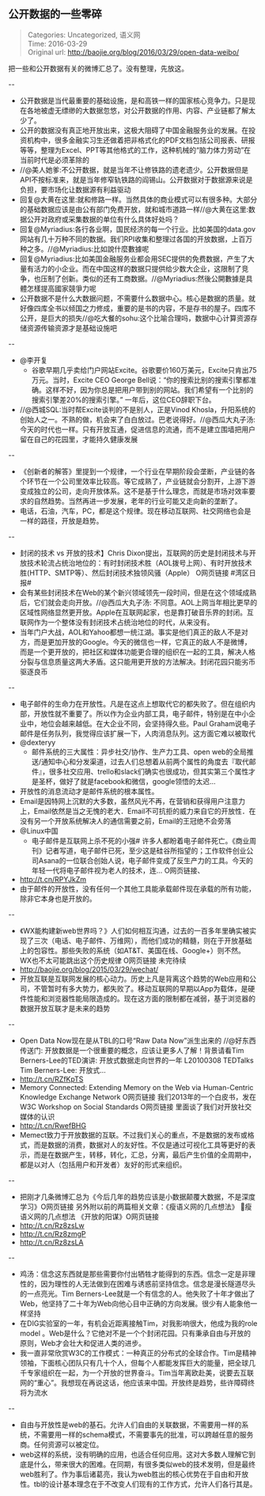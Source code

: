 公开数据的一些零碎
---
    
> Categories: Uncategorized, 语义网  
> Time: 2016-03-29  
> Original url: <http://baojie.org/blog/2016/03/29/open-data-weibo/>
    


把一些和公开数据有关的微博汇总了。没有整理，先放这。

--

- 公开数据是当代最重要的基础设施，是和高铁一样的国家核心竞争力。只是现在各地被虚无缥缈的大数据忽悠，对公开数据的作用、内容、产业链都了解太少了。
- 公开的数据没有真正地开放出来，这极大阻碍了中国金融服务业的发展。在投资机构中，很多金融实习生还做着把非格式化的PDF文档包括公司报表、研报等等，整理为Excel、PPT等其他格式的工作，这种机械的“脑力体力劳动”在当前时代是必须革除的
- //@美人她爹:不公开数据，就是当年不让修铁路的遗老遗少。公开数据但是API不按标准来，就是当年修窄轨铁路的阎锡山。公开数据对于数据源来说是负担，要市场化让数据源有利益驱动
- 回复@大黄在这里:就和修路一样。当然具体的商业模式可以有很多种。大部分的基础数据应该是由公有部门免费开放，就和城市道路一样//@大黄在这里:数据公开对政府或采集数据的单位有什么具体好处吗？
- 回复@Myriadius:各行各业啊，国民经济的每一个行业。比如美国的data.gov网站有几十万种不同的数据。我们RPI收集和整理过各国的开放数据，上百万种之多。//@Myriadius:比如說什麼數據呢
- 回复@Myriadius:比如美国金融服务业都会用SEC提供的免费数据，产生了大量有活力的小企业。而在中国这样的数据只提供给少数大企业，这限制了竞争，也压制了创新。类似的还有工商数据。//@Myriadius:然後公開數據是具體怎樣提高國家競爭力呢
- 公开数据不是什么大数据问题，不需要什么数据中心。核心是数据的质量。就好像四库全书以倾国之力修成，重要的是书的内容，不是存书的屋子。四库不公开，是巨大的损失//@吃大餐的sohu:这个比喻合理吗，数据中心计算资源存储资源传输资源才是基础设施吧

--

- @李开复 
    - 谷歌早期几乎卖给门户网站Excite。谷歌要价160万美元，Excite只肯出75万元。当时，Excite CEO George Bell说：“你的搜索比别的搜索引擎都准确。这样不好，因为你总是把用户带到别的网站。我们希望有一个比别的搜索引擎差20%的搜索引擎。” 一年后，这位CEO辞职下台。
- //@西城SQL:当时帮Excite谈判的不是别人，正是Vinod Khosla，升阳系统的创始人之一。不熟的做，机会来了白白放过。巴老说得好。//@西瓜大丸子汤: 今天的时代也一样。只有开放互通，促进信息的流通，而不是建立围墙把用户留在自己的花园里，才能持久健康发展

--


- 《创新者的解答》里提到一个规律，一个行业在早期阶段会垄断，产业链的各个环节在一个公司里效率比较高。等它成熟了，产业链就会分割开，上游下游变成独立的公司，走向开放体系。这不是基于什么理念，而就是市场对效率要求的自然趋势。当然再进一步发展，老年的行业可能又走向新的垄断了。
- 电话，石油，汽车，PC，都是这个规律。现在移动互联网、社交网络也会是一样的路径，开放是趋势。

--

- 封闭的技术 vs 开放的技术】Chris Dixon提出，互联网的历史是封闭技术与开放技术轮流占统治地位的：有时封闭技术胜（AOL拨号上网）、有时开放技术胜(HTTP、SMTP等）、然后封闭技术独领风骚（Apple） O网页链接 #湾区日报#
- 会有某些封闭技术在Web的某个新兴领域领先一段时间，但是在这个领域成熟后，它们就会走向开放。//@西瓜大丸子汤: 不同意。AOL上网当年相比更早的区域性网络显然更开放。Apple在互联网起家，也是靠打破音乐界的封闭。互联网作为一个整体没有封闭技术占统治地位的时代，从来没有。
- 当年门户大战，AOL和Yahoo都想一统江湖。事实是他们真正的敌人不是对方，而是更加开放的Google。今天的微信也一样，它真正的敌人不是微博，而是一个更开放的，把社区和媒体功能更合理的组织在一起的工具，解决人格分裂与信息质量这两大矛盾。这只能用更开放的方法解决。封闭花园只能劣币驱逐良币

--

- 电子邮件的生命力在开放性。凡是在这点上想取代它的都失败了。但在组织内部，开放性就不重要了。所以作为企业内部工具，电子邮件，特别是在中小企业中，地位会越来越低。在大企业不同，会坚持得久些。Paul Graham说电子邮件是任务队列，我觉得应该扩展一下，人肉消息队列。这方面它难以被取代
- @dexteryy    
    - 邮件系统的三大属性：异步社交/协作、生产力工具、open web的全局推送/通知中心和分发渠道，过去人们总想着从前两个属性的角度去『取代邮件』，很多社交应用、trello和slack们确实也很成功，但其实第三个属性才是圣杯，做好了就是facebook和微信，google领悟的太迟…
- 开放性的消息流动才是邮件系统的根本属性。
- Email是因特网上沉默的大多数，虽然风光不再，在营销和获得用户注意力上，Email依然是当之无愧的老大．Email不可抗拒的威力来自它的开放性．在没有另一个开放系统解决人的通信需要之前，Email的王冠绝不会旁落
- @Linux中国 
    - 电子邮件是互联网上杀不死的小强# 许多人都盼着电子邮件死亡。《商业周刊》记者写道，电子邮件已死，至少这是硅谷所指望的；工作软件创业公司Asana的一位联合创始人说，电子邮件变成了反生产力的工具。今天的年轻一代将电子邮件视为老人的技术，连… O网页链接、
- <http://t.cn/RPYJkZm>
- 由于邮件的开放性，没有任何一个其他工具能承载邮件现在承载的所有功能，除非它本身也是开放的。

--

- 《WX能构建新web世界吗？》人们如何相互沟通，过去的一百多年里确实被实现了三次（电话、电子邮件、万维网），而他们成功的精髓，则在于开放基础上的包容性。那些失败的系统（如AT&T、美国在线、Google+）则不然。 WX也不太可能跳出这个历史规律 O网页链接 未完待续
- <http://baojie.org/blog/2015/03/29/wechat/>
- 开放互联是互联网发展的核心动力。历史上凡是背离这个趋势的Web应用和公司，不管暂时有多大势力，都失败了。移动互联网的早期以App为载体，是硬件性能和浏览器性能局限造成的。现在这方面的限制都在减弱，基于浏览器的数据开放互联才是未来的趋势

--

- Open Data Now现在是从TBL的口号“Raw Data Now”派生出来的 //@好东西传送门: 开放数据是一个很重要的概念，应该让更多人了解！背景请看Tim Berners-Lee的TED演讲: 开放式数据走向世界的一年 L20100308 TEDTalks Tim Berners-Lee: 开放式…
- <http://t.cn/RZfKpTS>
- Memory Connected: Extending Memory on the Web via Human-Centric Knowledge Exchange Network O网页链接 我们2013年的一个白皮书，发在W3C Workshop on Social Standards O网页链接 里面谈了我们对开放社交媒体的认识
- <http://t.cn/RwefBHG>
- Memect致力于开放数据的互联。不过我们关心的重点，不是数据的发布或格式，而是数据的消费，数据对人的友好性。不仅是通过可视化工具等更好的表示，而是在数据产生，转移，转化，汇总，分离，最后产生价值的全周期中，都是以对人（包括用户和开发者）友好的形式来组织。

--

- 把刚才几条微博汇总为《今后几年的趋势应该是小数据颠覆大数据，不是深度学习》O网页链接 另外附以前的两篇相关文章：《瘦语义网的几点想法》 瘦语义网的几点想法 《开放的阳谋》O网页链接
- <http://t.cn/Rz8zsLw>
- <http://t.cn/Rz8zmgP>
- <http://t.cn/Rz8zsLA>

--

- 鸡汤：信念这东西就是那些需要你付出牺牲才能得到的东西。信念一定是非理性的，因为理性的人无法做到在困难与诱惑前坚持信念。信念是漫长隧道尽头的一点亮光。Tim Berners-Lee就是一个有信念的人。他失败了十年才做出了Web，他坚持了二十年为Web向他心目中正确的方向发展。很少有人能象他一样坚持
- 在DIG实验室的一年，有机会近距离接触Tim，对我影响很大，他成为我的role model 。Web是什么？它绝对不是一个个封闭花园。只有秉承自由与开放的原则，Web才会壮大和促进人类的进步。
- 我一直非常欣赏W3C的工作模式：一种真正的分布式的全球合作。Tim是精神领袖，下面核心团队只有几十个人，但每个人都能发挥巨大的能量，把全球几千专家组织在一起，为一个开放的世界奋斗。Tim当年离欧赴美，说要去互联网的“重心”。我想现在再说这话，他应该来中国。开放终是趋势，些许障碍终将为流水

--

- 自由与开放性是web的基石。允许人们自由的关联数据，不需要用一样的系统，不需要用一样的schema模式，不需要事先的批准，可以跨越任意的服务商。任何资源可以被定位。
- web这样的系统，没有明确的应用，也适合任何应用。这对大多数人理解它到底是什么，带来很大的困难。在同期，有很多类似web的技术发明，但是最终web胜利了。作为事后诸葛亮，我认为web胜出的核心优势在于自由和开放性。tbl的设计基本理念在于不改变人们现有的工作方式，允许人们各行其是。     
    